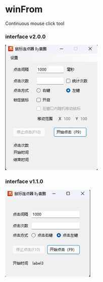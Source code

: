 # winFrom
Continuous mouse click tool

### interface v2.0.0
![Aaron Swartz](https://raw.githubusercontent.com/guihang1903/MouseClick/master/images/illustration/interface-2.0.0.png)

### interface v1.1.0
![Aaron Swartz](https://raw.githubusercontent.com/guihang1903/MouseClick/master/images/illustration/interface.png)
